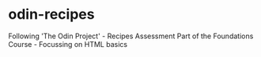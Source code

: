 # odin-recipes

Following 'The Odin Project' - Recipes Assessment
Part of the Foundations Course - Focussing on HTML basics